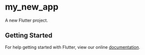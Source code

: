 # my_new_app

A new Flutter project.

## Getting Started

For help getting started with Flutter, view our online
[documentation](https://flutter.io/).
